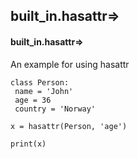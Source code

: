 ## built_in.hasattr=>
#### built_in.hasattr=>
An example for using hasattr
```
class Person:
 name = 'John'
 age = 36
 country = 'Norway'

x = hasattr(Person, 'age')

print(x)
```